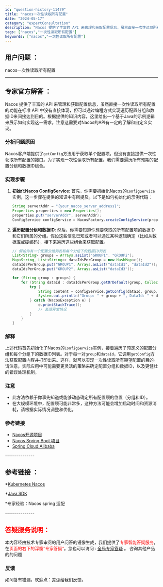 ```yaml
---
id: "question-history-11479"
title: "nacos一次性读取所有配置"
date: "2024-05-17"
category: "expertConsultation"
description: "Nacos 提供了丰富的 API 来管理和获取配置信息，虽然直接一次性读取所有配置的功能在标准 API 中没有直接体现，但可以通过编程方式实现遍历配置分组和数据ID来间接达到目的。根据提供的知识内容，这里给出一个基于Java的示例逻辑来展示如何实现这一需求，注意这需要对Nacos的API有一定的了解"
tags: ["nacos","一次性读取所有配置"]
keywords: ["nacos","一次性读取所有配置"]
---
```


## 用户问题 ： 
 nacos一次性读取所有配置  

---------------
## 专家官方解答 ：

Nacos 提供了丰富的 API 来管理和获取配置信息，虽然直接一次性读取所有配置的功能在标准 API 中没有直接体现，但可以通过编程方式实现遍历配置分组和数据ID来间接达到目的。根据提供的知识内容，这里给出一个基于Java的示例逻辑来展示如何实现这一需求，注意这需要对Nacos的API有一定的了解和自定义实现。

### 分析问题原因
Nacos客户端提供了`getConfig`方法用于获取单个配置项，但没有直接提供一次性获取所有配置的接口。为了实现一次性读取所有配置，我们需要遍历所有预期的配置分组和数据ID组合。

### 实现步骤
1. **初始化Nacos ConfigService**: 首先，你需要初始化Nacos的`ConfigService`实例，这一步骤在提供的知识中有所提及。以下是如何初始化的示例代码：
    ```java
    String serverAddr = "{your_nacos_server_address}";
    Properties properties = new Properties();
    properties.put("serverAddr", serverAddr);
    ConfigService configService = NacosFactory.createConfigService(properties);
    ```
   
2. **遍历配置分组和数据ID**: 然后，你需要知道你想要获取的所有配置项的数据ID和它们所属的分组。假设这些信息已知或者可以通过某种逻辑确定（比如从数据库或硬编码），接下来遍历这些组合来获取配置。

    ```java
    // 假设你有一个配置分组列表和每个分组下的数据ID列表
    List<String> groups = Arrays.asList("GROUP1", "GROUP2");
    Map<String, List<String>> dataIdsPerGroup = new HashMap<>();
    dataIdsPerGroup.put("GROUP1", Arrays.asList("dataId1", "dataId2"));
    dataIdsPerGroup.put("GROUP2", Arrays.asList("dataId3"));

    for (String group : groups) {
        for (String dataId : dataIdsPerGroup.getOrDefault(group, Collections.emptyList())) {
            try {
                String content = configService.getConfig(dataId, group, 5000);
                System.out.println("Group: " + group + ", DataId: " + dataId + ", Content: " + content);
            } catch (NacosException e) {
                e.printStackTrace();
                // 处理异常情况
            }
        }
    }
    ```

### 解释
上述代码首先初始化了Nacos的`ConfigService`实例，接着遍历了预定义的配置分组和每个分组下的数据ID列表。对于每一对`group`和`dataId`，它调用`getConfig`方法获取配置内容并打印出来。这样，就可以实现一次性读取所有期望配置的目的。请注意，实际应用中可能需要更灵活的策略来确定配置分组和数据ID，以及更健壮的错误处理机制。

### 注意
- 此方法依赖于你事先知道或能够动态确定所有配置项的位置（分组和ID）。
- 在大规模环境中，配置项可能非常多，这种方法可能会增加启动时间和资源消耗，请根据实际情况调整和优化。

### 参考链接
- [Nacos开源项目](https://github.com/nacos-group/nacos-spring-project)
- [Nacos Spring Boot 项目](https://github.com/nacos-group/nacos-spring-boot-project)
- [Spring Cloud Alibaba](https://github.com/alibaba/spring-cloud-alibaba)


<font color="#949494">---------------</font> 


## 参考链接 ：

*[Kubernetes Nacos](https://nacos.io/docs/latest/quickstart/quick-start-kubernetes)
 
 *[Java SDK](https://nacos.io/docs/latest/guide/user/sdk)
 
 *专家经验：Nacos spring 适配 


 <font color="#949494">---------------</font> 
 


## <font color="#FF0000">答疑服务说明：</font> 

本内容经由技术专家审阅的用户问答的镜像生成，我们提供了<font color="#FF0000">专家智能答疑服务</font>，在<font color="#FF0000">页面的右下的浮窗”专家答疑“</font>。您也可以访问 : [全局专家答疑](https://answer.opensource.alibaba.com/docs/intro) 。 咨询其他产品的的问题

### 反馈
如问答有错漏，欢迎点：[差评](https://ai.nacos.io/user/feedbackByEnhancerGradePOJOID?enhancerGradePOJOId=13766)给我们反馈。
